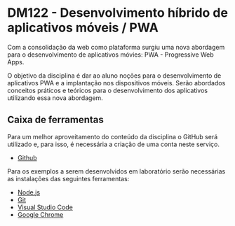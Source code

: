 # DM122 - Desenvolvimento híbrido de aplicativos móveis / PWA

Com a consolidação da web como plataforma surgiu uma nova abordagem para o desenvolvimento de aplicativos móvies: PWA - Progressive Web Apps.

O objetivo da disciplina é dar ao aluno noções para o desenvolvimento de aplicativos PWA e a implantação nos dispositivos móveis. Serão abordados conceitos práticos e teóricos para o desenvolvimento dos aplicativos utilizando essa nova abordagem.

## Caixa de ferramentas

Para um melhor aproveitamento do conteúdo da disciplina o GitHub será utilizado e, para isso, é necessária a criação de uma conta neste serviço.

- [Github](https://github.com/)

Para os exemplos a serem desenvolvidos em laboratório serão necessárias as instalações das seguintes ferramentas:

- [Node.js](https://nodejs.org/en/)
- [Git](http://git-scm.com/)
- [Visual Studio Code](https://code.visualstudio.com/)
- [Google Chrome](https://www.google.com/chrome/browser/desktop/index.html)
